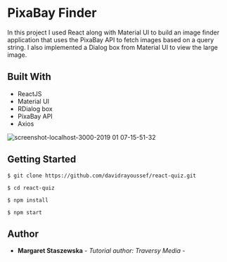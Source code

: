 # PixaBay Finder

In this project I used React along with Material UI to build an image
finder application that uses the PixaBay API to fetch images based on a query string.
I also implemented a Dialog box from Material UI to view the large image.


## Built With

* ReactJS
* Material UI
* RDialog box
* PixaBay API
* Axios

![screenshot-localhost-3000-2019 01 07-15-51-32](https://user-images.githubusercontent.com/35031023/50774637-3e3aa000-1294-11e9-8cdc-dfa63f5c0bb9.png)

## Getting Started


    $ git clone https://github.com/davidrayoussef/react-quiz.git
    
    $ cd react-quiz
    
    $ npm install
    
    $ npm start


## Author

* **Margaret Staszewska** - *Tutorial author: Traversy Media* -

